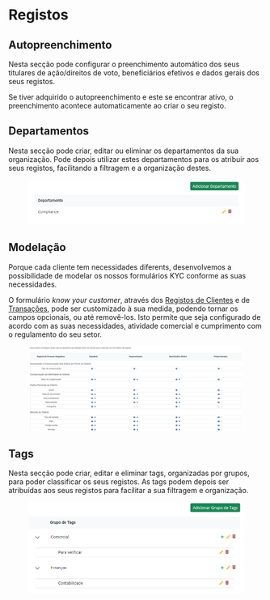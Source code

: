 # Registos

## Autopreenchimento

Nesta secção pode configurar o preenchimento automático dos seus titulares de ação/direitos de voto, beneficiários efetivos e dados gerais dos seus registos.

Se tiver adquirido o autopreenchimento e este se encontrar ativo, o preenchimento acontece automaticamente ao criar o seu registo.

## Departamentos

Nesta secção pode criar, editar ou eliminar os departamentos da sua organização. Pode depois utilizar estes departamentos para os atribuir aos seus registos, facilitando a filtragem e a organização destes.

<figure><img src="../../.gitbook/assets/departamentos.png" alt=""><figcaption></figcaption></figure>

## Modelação

Porque cada cliente tem necessidades diferents, desenvolvemos a possibilidade de modelar os nossos formulários KYC conforme as suas necessidades.

O formulário _know your customer_, através dos [Registos de Clientes](../customer-registrations/) e de [Transações](../registo-de-transacoes/), pode ser customizado à sua medida, podendo tornar os campos opcionais, ou até removê-los. Isto permite que seja configurado de acordo com as suas necessidades, atividade comercial e cumprimento com o regulamento do seu setor.

<figure><img src="../../.gitbook/assets/a.jpg" alt=""><figcaption></figcaption></figure>

## Tags

Nesta secção pode criar, editar e eliminar tags, organizadas por grupos, para poder classificar os seus registos. As tags podem depois ser atribuídas aos seus registos para facilitar a sua filtragem e organização.

<figure><img src="../../.gitbook/assets/tags.png" alt="" width="563"><figcaption></figcaption></figure>
